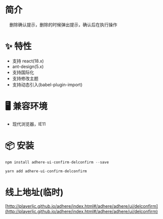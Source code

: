 # 简介
&ensp;&ensp;删除确认提示，删除的时候弹出提示，确认后在执行操作

# ✨ 特性
- 支持 react(18.x)
- ant-design(5.x)
- 支持国际化
- 支持修改主题
- 支持动态引入(babel-plugin-import)

# 🖥 兼容环境
- 现代浏览器，IE11

# 📦 安装
```javascript
npm install adhere-ui-confirm-delconfirm --save
``` 

```javascript
yarn add adhere-ui-confirm-delconfirm
```

# 线上地址(临时)
[http://playerljc.github.io/adhere/index.html#/adhere/adhere/ui/delconfirm](http://playerljc.github.io/adhere/index.html#/adhere/adhere/ui/delconfirm)

